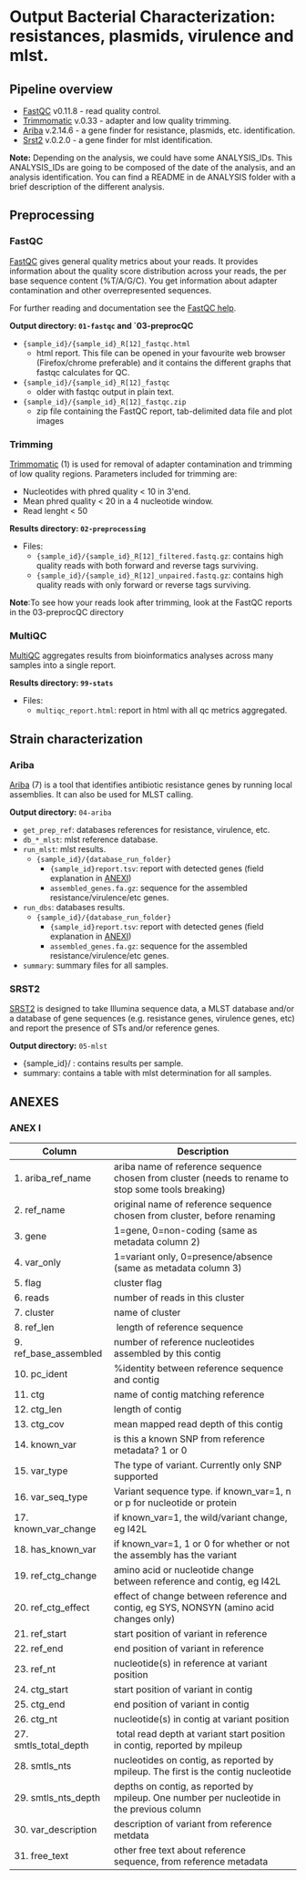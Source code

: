 # Output Bacterial Characterization: resistances, plasmids, virulence and mlst.

## Pipeline overview

* [FastQC](#fastqc) v0.11.8 - read quality control.
* [Trimmomatic](#trimming) v.0.33 - adapter and low quality trimming.
* [Ariba](#ariba) v.2.14.6 - a gene finder for resistance, plasmids, etc. identification.
* [Srst2](#srst2) v.0.2.0 - a gene finder for mlst identification.

**Note:**
Depending on the analysis, we could have some ANALYSIS_IDs. This ANALYSIS_IDs are going to be composed of the date of the analysis, and an analysis identification. You can find a README in de ANALYSIS folder with a brief description of the different analysis.

## Preprocessing
### FastQC
[FastQC](http://www.bioinformatics.babraham.ac.uk/projects/fastqc/) gives general quality metrics about your reads. It provides information about the quality score distribution across your reads, the per base sequence content (%T/A/G/C). You get information about adapter contamination and other overrepresented sequences.

For further reading and documentation see the [FastQC help](http://www.bioinformatics.babraham.ac.uk/projects/fastqc/Help/).

**Output directory: `01-fastqc` and `03-preprocQC**

* `{sample_id}/{sample_id}_R[12]_fastqc.html`
  * html report. This file can be opened in your favourite web browser (Firefox/chrome preferable) and it contains the different graphs that fastqc calculates for QC.
* `{sample_id}/{sample_id}_R[12]_fastqc`
  * older with fastqc output in plain text.
* `{sample_id}/{sample_id}_R[12]_fastqc.zip`
  * zip file containing the FastQC report, tab-delimited data file and plot images

### Trimming
[Trimmomatic](http://www.usadellab.org/cms/?page=trimmomatic) (1) is used for removal of adapter contamination and trimming of low quality regions.
Parameters included for trimming are:
-  Nucleotides with phred quality < 10 in 3'end.
-  Mean phred quality < 20 in a 4 nucleotide window.
-  Read lenght < 50

**Results directory: `02-preprocessing`**
- Files:
   - `{sample_id}/{sample_id}_R[12]_filtered.fastq.gz`: contains high quality reads with both forward and reverse tags surviving.
   - `{sample_id}/{sample_id}_R[12]_unpaired.fastq.gz`: contains high quality reads with only forward or reverse tags surviving.

 **Note**:To see how your reads look after trimming, look at the FastQC reports in the 03-preprocQC directory
 
 ### MultiQC
 [MultiQC](https://multiqc.info/) aggregates results from bioinformatics analyses across many samples into a single report.
 
 **Results directory: `99-stats`**
- Files:
   - `multiqc_report.html`: report in html with all qc metrics aggregated.

## Strain characterization
### Ariba
[Ariba](https://github.com/sanger-pathogens/ariba) (7) is a tool that identifies antibiotic resistance genes by running local assemblies. It can also be used for MLST calling.

**Output directory:** `04-ariba`

* `get_prep_ref`: databases references for resistance, virulence, etc.
* `db_*_mlst`: mlst reference database.
* `run_mlst`: mlst results.
	* `{sample_id}/{database_run_folder}`
		* `{sample_id}report.tsv`: report with detected genes (field explanation in [ANEXI](#anexi))
		* `assembled_genes.fa.gz`: sequence for the assembled resistance/virulence/etc genes.
* `run_dbs`: databases results.
	* `{sample_id}/{database_run_folder}`
		* `{sample_id}report.tsv`: report with detected genes (field explanation in [ANEXI](#anexi))
		* `assembled_genes.fa.gz`: sequence for the assembled resistance/virulence/etc genes.
* `summary`: summary files for all samples.

### SRST2
[SRST2](https://github.com/katholt/srst2)  is designed to take Illumina sequence data, a MLST database and/or a database of gene sequences (e.g. resistance genes, virulence genes, etc) and report the presence of STs and/or reference genes.

**Output directory:** `05-mlst`
* {sample_id}/ : contains results per sample.
* summary: contains a table with mlst determination for all samples.

## ANEXES
### ANEX I

| Column                 | Description |
|------------------------|-------------|
| 1.  ariba_ref_name     | ariba name of reference sequence chosen from cluster (needs to rename to stop some tools breaking) |
| 2.  ref_name           | original name of reference sequence chosen from cluster, before renaming |
| 3.  gene               | 1=gene, 0=non-coding (same as metadata column 2) |
| 4.  var_only           | 1=variant only, 0=presence/absence (same as metadata column 3) |
| 5.  flag               | cluster flag |
| 6.  reads              | number of reads in this cluster |
| 7.  cluster            | name of cluster |
| 8.  ref_len            | length of reference sequence |
| 9.  ref_base_assembled | number of reference nucleotides assembled by this contig |
| 10.  pc_ident           | %identity between reference sequence and contig |
| 11. ctg                | name of contig matching reference |
| 12. ctg_len            | length of contig |
| 13. ctg_cov            | mean mapped read depth of this contig |
| 14. known_var          | is this a known SNP from reference metadata? 1 or 0 |
| 15. var_type           | The type of variant. Currently only SNP supported |
| 16. var_seq_type       | Variant sequence type. if known_var=1, n or p for nucleotide or protein |
| 17. known_var_change   | if known_var=1, the wild/variant change, eg I42L |
| 18. has_known_var      | if known_var=1, 1 or 0 for whether or not the assembly has the variant |
| 19. ref_ctg_change     | amino acid or nucleotide change between reference and contig, eg I42L |
| 20. ref_ctg_effect     | effect of change between reference and contig, eg SYS, NONSYN (amino acid changes only) |
| 21. ref_start          | start position of variant in reference |
| 22. ref_end            | end position of variant in reference |
| 23. ref_nt             | nucleotide(s) in reference at variant position |
| 24. ctg_start          | start position of variant in contig |
| 25. ctg_end            | end position of variant in contig |
| 26. ctg_nt             | nucleotide(s) in contig at variant position |
| 27. smtls_total_depth  | total read depth at variant start position in contig, reported by mpileup |
| 28. smtls_nts          | nucleotides on contig, as reported by mpileup. The first is the contig nucleotide |
| 29. smtls_nts_depth    | depths on contig, as reported by mpileup. One number per nucleotide in the previous column |
| 30. var_description    | description of variant from reference metdata |
| 31. free_text          | other free text about reference sequence, from reference metadata |
